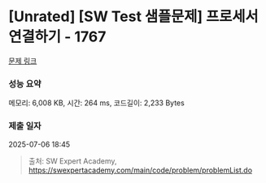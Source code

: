 # [Unrated] [SW Test 샘플문제] 프로세서 연결하기 - 1767 

[문제 링크](https://swexpertacademy.com/main/code/problem/problemDetail.do?contestProbId=AV4suNtaXFEDFAUf) 

### 성능 요약

메모리: 6,008 KB, 시간: 264 ms, 코드길이: 2,233 Bytes

### 제출 일자

2025-07-06 18:45



> 출처: SW Expert Academy, https://swexpertacademy.com/main/code/problem/problemList.do